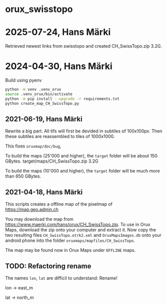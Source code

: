 # orux_swisstopo

# 2025-07-24, Hans Märki

Retrieved newest links from swisstopo and created CH_SwissTopo.zip 3.2G.

# 2024-04-30, Hans Märki

Build using pyenv

```bash
python -m venv .venv_orux
source .venv_orux/bin/activate
python -m pip install --upgrade -r requirements.txt
python create_map_CH_SwissTopo.py
```

## 2021-06-19, Hans Märki

Rewrite a big part. All tifs will first be devided in subtiles of 100x100px.
Then these subtiles are reassembled to tiles of 1000x1000.

This fixes `oruxmap/doc/bug`,

To build the maps (25'000 and higher), the `target` folder will be about 150 GBytes.
target/maps/CH_SwissTopo.zip 3.2G

To build the maps (10'000 and higher), the `target` folder will be much more than 650 GBytes.

## 2021-04-18, Hans Märki

This scripts creates a offline map of the pixelmap of https://map.geo.admin.ch

You may download the map from https://www.maerki.com/hans/orux/CH_SwissTopo.zip.
To use in Orux Maps, download the zip onto your computer and extract it.
Now copy the two resulting files `CH_SwissTopo.otrk2.xml` and `OruxMapsImages.db` onto your android phone into the folder `oruxmaps/mapfiles/CH_SwissTopo`.

The map may be found now in Orux Maps under `OFFLINE` maps.


## TODO: Refactoring rename

The names `lon`, `lat` are difficil to understand: Rename!

lon -> east_m

lat -> north_m


